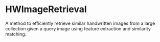 # HWImageRetrieval
A method to efficiently retrieve similar handwritten images from a large collection given a query image using feature extraction and similarity matching.
